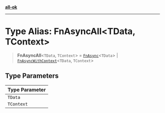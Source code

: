 [**all-ok**](../../README.md)

***

# Type Alias: FnAsyncAll\<TData, TContext\>

> **FnAsyncAll**\<`TData`, `TContext`\> = [`FnAsync`](FnAsync.md)\<`TData`\> \| [`FnAsyncWithContext`](FnAsyncWithContext.md)\<`TData`, `TContext`\>

## Type Parameters

| Type Parameter |
| ------ |
| `TData` |
| `TContext` |
